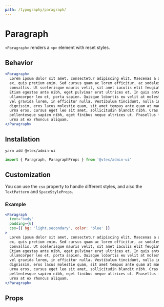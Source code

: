 ```yaml
---
path: /typography/paragraph/
---
```


# Paragraph

`<Paragraph>` renders a `<p>` element with reset styles.

## Behavior

```jsx
<Paragraph>
  Lorem ipsum dolor sit amet, consectetur adipiscing elit. Maecenas a aliquam
  ex, quis pretium enim. Sed cursus quam ac lorem efficitur, ac sodales lorem
  convallis. Ut scelerisque mauris velit, sit amet iaculis elit feugiat commodo.
  Etiam egestas ante nibh, eget pulvinar erat ultrices et. In quis ante aliquam,
  ullamcorper leo et, porta sapien. Quisque lobortis eu velit at molestie. Ut
  vel gravida lorem, in efficitur nulla. Vestibulum tincidunt, nulla in semper
  dignissim, eros lacus molestie quam, sit amet tempus ante quam at mauris. Duis
  urna eros, cursus eget leo sit amet, sollicitudin blandit nibh. Cras
  pellentesque sapien nibh, eget finibus neque ultrices ut. Phasellus fermentum
  urna at ex rhoncus aliquam.
</Paragraph>
```

## Installation

```sh isStatic
yarn add @vtex/admin-ui
```

```jsx isStatic
import { Paragraph, ParagraphProps } from '@vtex/admin-ui'
```

## Customization

You can use the `csx` property to handle different styles, and also the `TextPattern` and `SpaceStyleProps`.

### Example

```jsx
<Paragraph
  text="body"
  padding={6}
  csx={{ bg: 'light.secondary', color: 'blue' }}
>
  Lorem ipsum dolor sit amet, consectetur adipiscing elit. Maecenas a aliquam
  ex, quis pretium enim. Sed cursus quam ac lorem efficitur, ac sodales lorem
  convallis. Ut scelerisque mauris velit, sit amet iaculis elit feugiat commodo.
  Etiam egestas ante nibh, eget pulvinar erat ultrices et. In quis ante aliquam,
  ullamcorper leo et, porta sapien. Quisque lobortis eu velit at molestie. Ut
  vel gravida lorem, in efficitur nulla. Vestibulum tincidunt, nulla in semper
  dignissim, eros lacus molestie quam, sit amet tempus ante quam at mauris. Duis
  urna eros, cursus eget leo sit amet, sollicitudin blandit nibh. Cras
  pellentesque sapien nibh, eget finibus neque ultrices ut. Phasellus fermentum
  urna at ex rhoncus aliquam.
</Paragraph>
```

## Props

<proptypes heading="Paragraph" component="Paragraph"/>
